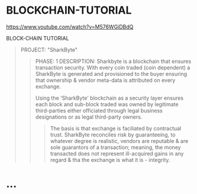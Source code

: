 # BLOCKCHAIN-TUTORIAL
https://www.youtube.com/watch?v=M576WGiDBdQ

BLOCK-CHAIN TUTORIAL
> PROJECT: "SharkByte"
>> PHASE: 1
>> DESCRIPTION: Sharkbyte is a blockchain that ensures transaction security. With every coin traded (coin dependent) a SharkByte is generated and provisioned to the buyer ensuring that ownership & vendor meta-data is attributed on every exchange.
>> 
>> Using the 'SharkByte' blockchain as a security layer ensures each block and sub-block traded was owned by legitimate third-parties either officiated through legal business designations or as legal third-party owners.
>>>
>>> The basis is that exchange is faciliated by contractual trust. SharkByte reconciles risk by guaranteeing, to whatever degree is realistic, vendors are reputable & are sole guarantors of a transaction; meaning, the money transacted does not represent ill-acquired gains in any regard & tha the exchange is what it is - integrity. 


# ... 

